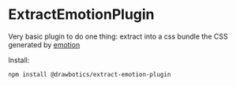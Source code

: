 # ExtractEmotionPlugin


Very basic plugin to do one thing: extract into a css bundle the CSS generated by [emotion](https://github.com/emotion-js/emotion)


Install:
```
npm install @drawbotics/extract-emotion-plugin
```
